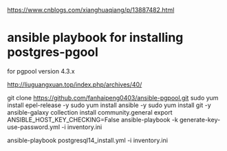 https://www.cnblogs.com/xianghuaqiang/p/13887482.html
# ansible playbook for installing postgres-pgool
for pgpool version 4.3.x

http://liuguangxuan.top/index.php/archives/40/

git clone https://github.com/fanhaipeng0403/ansible-pgpool.git
sudo yum install epel-release -y
sudo yum install ansible -y
sudo yum install git -y
ansible-galaxy collection install community.general
export ANSIBLE_HOST_KEY_CHECKING=False
ansible-playbook -k generate-key-use-password.yml  -i inventory.ini


ansible-playbook postgresql14_install.yml -i inventory.ini


